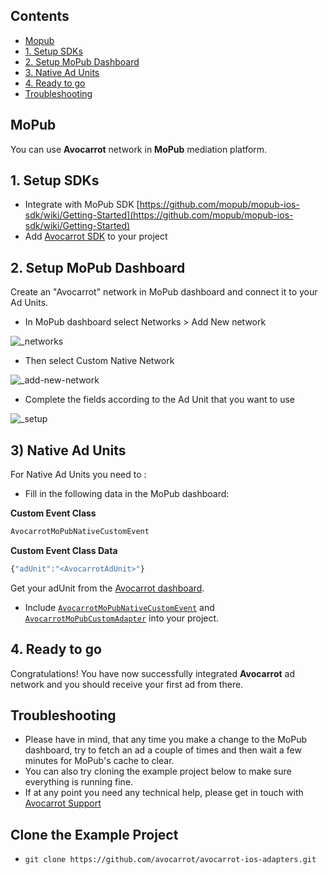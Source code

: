 ## Contents
* [Mopub](#mopub)
* [1. Setup SDKs](#1-setup-sdks)
* [2. Setup MoPub Dashboard](#2-setup-mopub-dashboard)
* [3. Native Ad Units](#3-native-ad-units)
* [4. Ready to go](#4-ready-to-go)
* [Troubleshooting](#troubleshooting)



## MoPub
You can use **Avocarrot** network in **MoPub** mediation platform.



## 1. Setup SDKs

* Integrate with MoPub SDK [https://github.com/mopub/mopub-ios-sdk/wiki/Getting-Started](https://github.com/mopub/mopub-ios-sdk/wiki/Getting-Started)
* Add [Avocarrot SDK](https://github.com/Avocarrot/ios-sdk) to your project


## 2. Setup MoPub Dashboard

Create an "Avocarrot" network in MoPub dashboard and connect it to your Ad Units.

* In MoPub dashboard select Networks  > Add New network

![_networks](https://raw.githubusercontent.com/avocarrot/avocarrot-ios-adapters/master/images/first_step.png)

* Then select Custom Native Network

![_add-new-network](https://raw.githubusercontent.com/avocarrot/avocarrot-ios-adapters/master/images/second_step.png)

* Complete the fields according to the Ad Unit that you want to use

![_setup](https://raw.githubusercontent.com/avocarrot/avocarrot-ios-adapters/master/images/third_step.png)




## 3) Native Ad Units
For Native Ad Units you need to :

- Fill in the following data in the MoPub dashboard:

**Custom Event Class**

```javascript
AvocarrotMoPubNativeCustomEvent
```

**Custom Event Class Data**

```javascript
{"adUnit":"<AvocarrotAdUnit>"}
```

Get your adUnit from the [Avocarrot dashboard](https://ui.ampiri.com/).

- Include [`AvocarrotMoPubNativeCustomEvent`](linkHere) and [`AvocarrotMoPubCustomAdapter`](linkHere) into your project.



## 4. Ready to go

Congratulations! You have now successfully integrated **Avocarrot** ad network and you should receive your first ad from there.

## Troubleshooting

- Please have in mind, that any time you make a change to the MoPub dashboard, try to fetch an ad a couple of times and then wait a few minutes for MoPub's cache to clear.
- You can also try cloning the example project below to make sure everything is running fine.
- If at any point you need any technical help, please get in touch with [Avocarrot Support](https://docs.ampiri.com/)

## Clone the Example Project
* `git clone https://github.com/avocarrot/avocarrot-ios-adapters.git`
